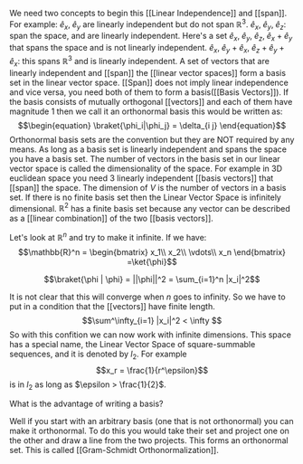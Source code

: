 We need two concepts to begin this [[Linear Independence]] and [[span]].
For example: $\hat{e}_x, \; \hat{e}_y$ are linearly independent but do not span  $\mathbb{R}^3$. $\hat{e}_x, \; \hat{e}_y, \; \hat{e}_z$: span the space, and are linearly independent. Here's a set $\hat{e}_x, \; \hat{e}_y, \; \hat{e}_z, \; \hat{e}_x + \hat{e}_y$ that spans the space and is not linearly independent. $\hat{e}_x, \; \hat{e}_y + \hat{e}_x, \; \hat{e}_z + \hat{e}_y + \hat{e}_x$: this spans $\mathbb{R}^3$ and is linearly independent. A set of vectors that are linearly independent and [[span]] the [[linear vector spaces]] form a basis set in the linear vector space. [[Span]] does not imply linear independence and vice versa, you need both of them to form a basis([[Basis Vectors]]). If the basis consists of mutually orthogonal [[vectors]] and each of them have magnitude 1 then we call it an orthonormal basis this would be written as:
$$\begin{equation}
    \braket{\phi_i|\phi_j} = \delta_{i j}
\end{equation}$$
Orthonormal basis sets are the convention but they are NOT required by any means. As long as a basis set is linearly independent and spans the space you have a basis set. The number of vectors in the basis set in our linear vector space is called the dimensionality of the space. For example in 3D euclidean space you need 3 linearly independent [[basis vectors]] that [[span]] the space. The dimension of $V$ is the number of vectors in a basis set. If there is no finite basis set then the Linear Vector Space is infinitely dimensional. $\mathbb{R}^2$ has a finite basis set because any vector can be described as a [[linear combination]] of the two [[basis vectors]].

Let's look at $\mathbb{R}^n$ and try to make it infinite. If we have:
$$\mathbb{R}^n =
\begin{bmatrix}
        x_1\\
        x_2\\
		\vdots\\
		x_n
\end{bmatrix}
=\ket{\phi}$$

$$\braket{\phi | \phi} = ||\phi||^2 = \sum_{i=1}^n |x_i|^2$$

It is not clear that this will converge when $n$ goes to infinity. So we have to put in a condition that the [[vectors]] have finite length. 
$$\sum^\infty_{i=1} |x_i|^2 < \infty $$ So with this confition we can now work with infinite dimensions. This space has a special name, the Linear Vector Space of square-summable sequences, and it is denoted by $l_2$. For example $$x_r = \frac{1}{r^\epsilon}$$ is in $l_2$ as long as $\epsilon > \frac{1}{2}$. 

What is the advantage of writing a basis?

Well if you start with an arbitrary basis (one that is not orthonormal) you can make it orthonormal. To do this you would take their set and project one on the other and draw a line from the two projects. This forms an orthonormal set. This is called [[Gram-Schmidt Orthonormalization]].
